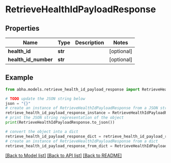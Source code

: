# RetrieveHealthIdPayloadResponse


## Properties

Name | Type | Description | Notes
------------ | ------------- | ------------- | -------------
**health_id** | **str** |  | [optional] 
**health_id_number** | **str** |  | [optional] 

## Example

```python
from abha.models.retrieve_health_id_payload_response import RetrieveHealthIdPayloadResponse

# TODO update the JSON string below
json = "{}"
# create an instance of RetrieveHealthIdPayloadResponse from a JSON string
retrieve_health_id_payload_response_instance = RetrieveHealthIdPayloadResponse.from_json(json)
# print the JSON string representation of the object
print(RetrieveHealthIdPayloadResponse.to_json())

# convert the object into a dict
retrieve_health_id_payload_response_dict = retrieve_health_id_payload_response_instance.to_dict()
# create an instance of RetrieveHealthIdPayloadResponse from a dict
retrieve_health_id_payload_response_from_dict = RetrieveHealthIdPayloadResponse.from_dict(retrieve_health_id_payload_response_dict)
```
[[Back to Model list]](../README.md#documentation-for-models) [[Back to API list]](../README.md#documentation-for-api-endpoints) [[Back to README]](../README.md)


